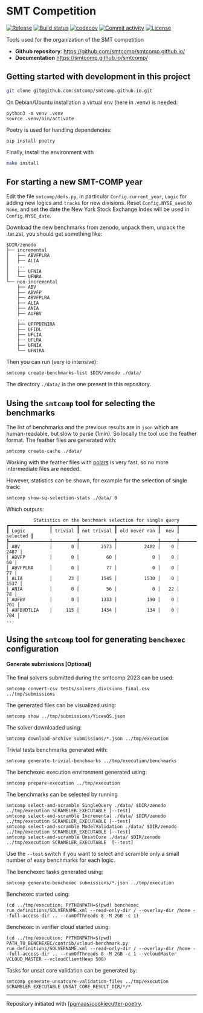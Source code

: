# SMT Competition

[![Release](https://img.shields.io/github/v/release/smtcomp/smtcomp.github.io)](https://img.shields.io/github/v/release/smtcomp/smtcomp.github.io)
[![Build status](https://img.shields.io/github/actions/workflow/status/smtcomp/smtcomp.github.io/main.yml?branch=main)](https://github.com/smtcomp/smtcomp.github.io/actions/workflows/main.yml?query=branch%3Amain)
[![codecov](https://codecov.io/gh/smtcomp/smtcomp.github.io/branch/main/graph/badge.svg)](https://codecov.io/gh/smtcomp/smtcomp.github.io)
[![Commit activity](https://img.shields.io/github/commit-activity/m/smtcomp/smtcomp.github.io)](https://img.shields.io/github/commit-activity/m/smtcomp/smtcomp.github.io)
[![License](https://img.shields.io/github/license/smtcomp/smtcomp.github.io)](https://img.shields.io/github/license/smtcomp/smtcomp.github.io)

Tools used for the organization of the SMT competition

- **Github repository**: <https://github.com/smtcomp/smtcomp.github.io/>
- **Documentation** <https://smtcomp.github.io/smtcomp/>

## Getting started with development in this project

```bash
git clone git@github.com:smtcomp/smtcomp.github.io.git
```

On Debian/Ubuntu installation a virtual env (here in .venv) is needed:

```
python3 -m venv .venv
source .venv/bin/activate
```

Poetry is used for handling dependencies:

```
pip install poetry
```

Finally, install the environment with

```bash
make install
```

## For starting a new SMT-COMP year

Edit the file `smtcomp/defs.py`, in particular `Config.current_year`, `Logic` for adding new logics and `tracks` for new divisions. Reset `Config.NYSE_seed` to `None`, and set the date the New York Stock Exchange Index will be used in `Config.NYSE_date`.

Download the new benchmarks from zenodo, unpack them, unpack the .tar.zst, you should get something like:

```
$DIR/zenodo
├── incremental
│   ├── ABVFPLRA
│   ├── ALIA
│   ...
│   ├── UFNIA
│   └── UFNRA
└── non-incremental
    ├── ABV
    ├── ABVFP
    ├── ABVFPLRA
    ├── ALIA
    ├── ANIA
    ├── AUFBV
    ...
    ├── UFFPDTNIRA
    ├── UFIDL
    ├── UFLIA
    ├── UFLRA
    ├── UFNIA
    └── UFNIRA
```

Then you can run (very io intensive):

```
smtcomp create-benchmarks-list $DIR/zenodo ./data/
```

The directory `./data/` is the one present in this repository.

## Using the `smtcomp` tool for selecting the benchmarks

The list of benchmarks and the previous results are in `json` which are human-readable, but slow to parse (1min). So locally the tool use the feather format. The
feather files are generated with:

```
smtcomp create-cache ./data/
```

Working with the feather files with [polars](https://docs.pola.rs/) is very fast,
so no more intermediate files are needed.

However, statistics can be shown, for example for the selection of single track:

```
smtcomp show-sq-selection-stats ./data/ 0
```

Which outputs:

```
          Statistics on the benchmark selection for single query
┏━━━━━━━━━━━━━━━┳━━━━━━━━━┳━━━━━━━━━━━━━┳━━━━━━━━━━━━━━━┳━━━━━━┳━━━━━━━━━━┓
┃ Logic         ┃ trivial ┃ not trivial ┃ old never ran ┃  new ┃ selected ┃
┡━━━━━━━━━━━━━━━╇━━━━━━━━━╇━━━━━━━━━━━━━╇━━━━━━━━━━━━━━━╇━━━━━━╇━━━━━━━━━━┩
│ ABV           │       0 │        2573 │          2402 │    0 │     2487 │
│ ABVFP         │       0 │          60 │             0 │    0 │       60 │
│ ABVFPLRA      │       0 │          77 │             0 │    0 │       77 │
│ ALIA          │      23 │        1545 │          1530 │    0 │     1537 │
│ ANIA          │       0 │          56 │             0 │   22 │       78 │
│ AUFBV         │       0 │        1333 │           190 │    0 │      761 │
│ AUFBVDTLIA    │     115 │        1434 │           134 │    0 │      784 │
...
```

## Using the `smtcomp` tool for generating `benchexec` configuration

#### Generate submissions [Optional]

The final solvers submitted during the smtcomp 2023 can be used:

```
smtcomp convert-csv tests/solvers_divisions_final.csv ../tmp/submissions
```

The generated files can be visualized using:

```
smtcomp show ../tmp/submissions/YicesQS.json
```

The solver downloaded using:

```
smtcomp download-archive submissions/*.json ../tmp/execution
```

Trivial tests benchmarks generated with:

```
smtcomp generate-trivial-benchmarks ../tmp/execution/benchmarks
```

The benchexec execution environment generated using:

```
smtcomp prepare-execution ../tmp/execution
```

The benchmarks can be selected by running

```
smtcomp select-and-scramble SingleQuery ./data/ $DIR/zenodo ../tmp/execution SCRAMBLER_EXECUTABLE [--test]
smtcomp select-and-scramble Incremental ./data/ $DIR/zenodo ../tmp/execution SCRAMBLER_EXECUTABLE [--test]
smtcomp select-and-scramble ModelValidation ./data/ $DIR/zenodo ../tmp/execution SCRAMBLER_EXECUTABLE [--test]
smtcomp select-and-scramble UnsatCore ./data/ $DIR/zenodo ../tmp/execution SCRAMBLER_EXECUTABLE  [--test]
```

Use the `--test` switch if you want to select and scramble only a small number of easy benchmarks for each logic.

The benchexec tasks generated using:

```
smtcomp generate-benchexec submissions/*.json ../tmp/execution
```

Benchexec started using:

```
(cd ../tmp/execution; PYTHONPATH=$(pwd) benchexec run_definitions/SOLVERNAME.xml --read-only-dir / --overlay-dir /home --full-access-dir .. --numOfThreads 8 -M 2GB -c 1)
```

Benchexec in verifier cloud started using:

```
(cd ../tmp/execution; PYTHONPATH=$(pwd) PATH_TO_BENCHEXEC/contrib/vcloud-benchmark.py run_definitions/SOLVERNAME.xml --read-only-dir / --overlay-dir /home --full-access-dir .. --numOfThreads 8 -M 2GB -c 1 --vcloudMaster VCLOUD_MASTER --vcloudClientHeap 500)
```

Tasks for unsat core validation can be generated by:
```
smtcomp generate-unsatcore-validation-files ../tmp/execution SCRAMBLER_EXECUTABLE UNSAT_CORE_RESULT_DIR/*/*
```

---

Repository initiated with [fpgmaas/cookiecutter-poetry](https://github.com/fpgmaas/cookiecutter-poetry).
